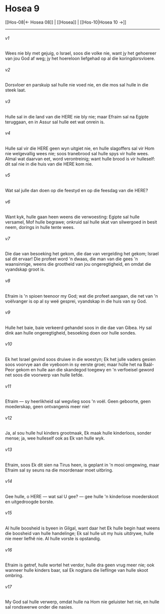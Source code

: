 # Hosea 9

[[Hos-08|← Hosea 08]] | [[Hosea]] | [[Hos-10|Hosea 10 →]]
***

###### v1
Wees nie bly met gejuig, o Israel, soos die volke nie, want jy het gehoereer van jou God af weg; jy het hoereloon liefgehad op al die koringdorsvloere. 
###### v2
Dorsvloer en parskuip sal hulle nie voed nie, en die mos sal hulle in die steek laat. 
###### v3
Hulle sal in die land van die HERE nie bly nie; maar Efraim sal na Egipte teruggaan, en in Assur sal hulle eet wat onrein is. 
###### v4
Hulle sal vir die HERE geen wyn uitgiet nie, en hulle slagoffers sal vir Hom nie welgevallig wees nie; soos tranebrood sal hulle spys vir hulle wees. Almal wat daarvan eet, word verontreinig; want hulle brood is vir hulleself: dit sal nie in die huis van die HERE kom nie. 
###### v5
Wat sal julle dan doen op die feestyd en op die feesdag van die HERE? 
###### v6
Want kyk, hulle gaan heen weens die verwoesting: Egipte sal hulle versamel, Mof hulle begrawe; onkruid sal hulle skat van silwergoed in besit neem, dorings in hulle tente wees. 
###### v7
Die dae van besoeking het gekom, die dae van vergelding het gekom; Israel sal dit ervaar! Die profeet word 'n dwaas, die man van die gees 'n waansinnige, weens die grootheid van jou ongeregtigheid, en omdat die vyandskap groot is. 
###### v8
Efraim is 'n spioen teenoor my God; wat die profeet aangaan, die net van 'n voëlvanger is op al sy weë gesprei, vyandskap in die huis van sy God. 
###### v9
Hulle het baie, baie verkeerd gehandel soos in die dae van Gíbea. Hy sal dink aan hulle ongeregtigheid, besoeking doen oor hulle sondes. 
###### v10
Ek het Israel gevind soos druiwe in die woestyn; Ek het julle vaders gesien soos voorvye aan die vyeboom in sy eerste groei; maar húlle het na Baäl-Peor gekom en hulle aan die skandegod toegewy en 'n verfoeisel geword net soos die voorwerp van hulle liefde. 
###### v11
Efraim — sy heerlikheid sal wegvlieg soos 'n voël. Geen geboorte, geen moederskap, geen ontvangenis meer nie! 
###### v12
Ja, al sou hulle hul kinders grootmaak, Ek maak hulle kinderloos, sonder mense; ja, wee hulleself ook as Ek van hulle wyk. 
###### v13
Efraim, soos Ek dit sien na Tirus heen, is geplant in 'n mooi omgewing, maar Efraim sal sy seuns na die moordenaar moet uitbring. 
###### v14
Gee hulle, o HERE — wat sal U gee? — gee hulle 'n kinderlose moederskoot en uitgedroogde borste. 
###### v15
Al hulle boosheid is byeen in Gilgal, want daar het Ek hulle begin haat weens die boosheid van hulle handelinge; Ek sal hulle uit my huis uitdrywe, hulle nie meer liefhê nie. Al hulle vorste is opstandig. 
###### v16
Efraim is getref, hulle wortel het verdor, hulle dra geen vrug meer nie; ook wanneer hulle kinders baar, sal Ek nogtans die lieflinge van hulle skoot ombring. 
###### v17
My God sal hulle verwerp, omdat hulle na Hom nie geluister het nie, en hulle sal rondswerwe onder die nasies. 

